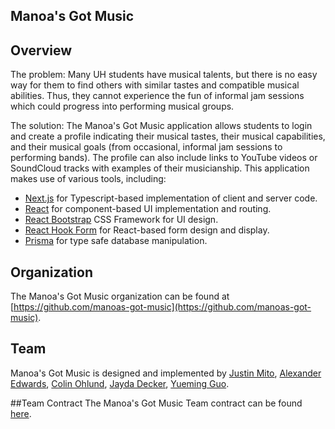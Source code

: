 ## Manoa's Got Music

## Overview

The problem: Many UH students have musical talents, but there is no easy way for them to find others with similar tastes and compatible musical abilities. Thus, they cannot experience the fun of informal jam sessions which could progress into performing musical groups.

The solution: The Manoa's Got Music application allows students to login and create a profile indicating their musical tastes, their musical capabilities, and their musical goals (from occasional, informal jam sessions to performing bands). The profile can also include links to YouTube videos or SoundCloud tracks with examples of their musicianship. This application makes use of various tools, including:

- [Next.js](https://nextjs.org/) for Typescript-based implementation of client and server code.
- [React](https://reactjs.org/) for component-based UI implementation and routing.
- [React Bootstrap](https://react-bootstrap.github.io/) CSS Framework for UI design.
- [React Hook Form](https://react-hook-form.com/) for React-based form design and display.
- [Prisma](https://www.prisma.io/) for type safe database manipulation.
## Organization
The Manoa's Got Music organization can be found at [https://github.com/manoas-got-music](https://github.com/manoas-got-music).

## Team
Manoa's Got Music is designed and implemented by [Justin Mito](https://github.com/justinvmito), [Alexander Edwards](https://github.com/alex-edwards-44), [Colin Ohlund](https://github.com/Cohlund876), [Jayda Decker](https://github.com/jaydald), [Yueming Guo](https://github.com/YuemingGuo9).

##Team Contract
The Manoa's Got Music Team contract can be found [here](https://docs.google.com/document/d/13MF7s-PhaulhlaJWpAjXyL4SHC6C8agoXo6tztl9ILw/edit?tab=t.0).
